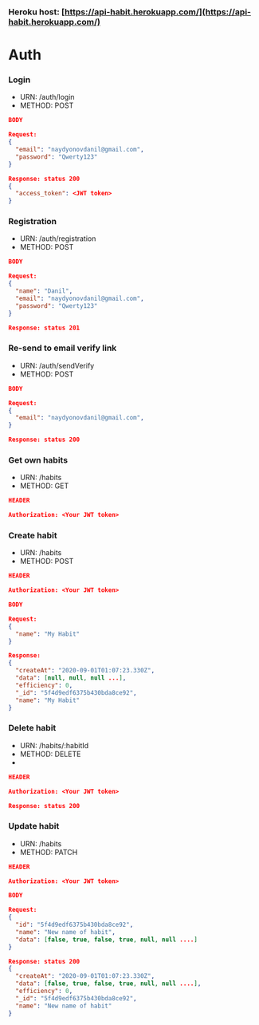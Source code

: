 ### Heroku host: [https://api-habit.herokuapp.com/](https://api-habit.herokuapp.com/)

# Auth
### Login
* URN: /auth/login
* METHOD: POST
```json
BODY

Request:
{
  "email": "naydyonovdanil@gmail.com",
  "password": "Qwerty123"
}

Response: status 200
{
  "access_token": <JWT token>
}
```
### Registration
* URN: /auth/registration
* METHOD: POST
```json
BODY

Request:
{
  "name": "Danil",
  "email": "naydyonovdanil@gmail.com",
  "password": "Qwerty123"
}

Response: status 201
```
### Re-send to email verify link
* URN: /auth/sendVerify
* METHOD: POST
```json
BODY

Request:
{
  "email": "naydyonovdanil@gmail.com",
}

Response: status 200
```
### Get own habits
* URN: /habits
* METHOD: GET
```json
HEADER

Authorization: <Your JWT token>
```
### Create habit
* URN: /habits
* METHOD: POST
```json
HEADER

Authorization: <Your JWT token>
```
```json
BODY

Request:
{
  "name": "My Habit"
}

Response: 
{
  "createAt": "2020-09-01T01:07:23.330Z",
  "data": [null, null, null ...],
  "efficiency": 0,
  "_id": "5f4d9edf6375b430bda8ce92",
  "name": "My Habit"
}
```
### Delete habit
* URN: /habits/:habitId
* METHOD: DELETE
* 
```json
HEADER

Authorization: <Your JWT token>
```
```json
Response: status 200
```
### Update habit
* URN: /habits
* METHOD: PATCH
```json
HEADER

Authorization: <Your JWT token>
```
```json
BODY

Request:
{
  "id": "5f4d9edf6375b430bda8ce92",
  "name": "New name of habit",
  "data": [false, true, false, true, null, null ....]
}

Response: status 200
{
  "createAt": "2020-09-01T01:07:23.330Z",
  "data": [false, true, false, true, null, null ....],
  "efficiency": 0,
  "_id": "5f4d9edf6375b430bda8ce92",
  "name": "New name of habit"
}
```
